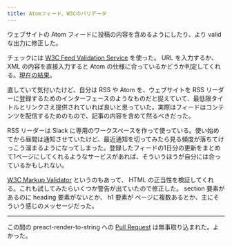 ```yaml
---
title: Atomフィード、W3Cのバリデータ
---
```

ウェブサイトの Atom フィードに投稿の内容を含めるようにしたり、より valid な出力に修正した。

チェックには [W3C Feed Validation Service](https://validator.w3.org/feed/) を使った。 URL を入力するか、 XML の内容を直接入力すると Atom の仕様に合っているかどうか判定してくれる。[現在の結果](https://validator.w3.org/feed/check.cgi?url=https%3A%2F%2Fclomie.dev%2Ffeed.xml)。

直していて気付いたけど、自分は RSS や Atom を、ウェブサイトを RSS リーダーに登録するためのインターフェースのようなものだと捉えていて、最低限タイトルとリンクさえ提供されていれば良いと思っていた。実際はフィードはコンテンツを配信するためのもので、記事の内容を含めて然るべきだった。

RSS リーダーは Slack に専用のワークスペースを作って使っている。使い始めてから昼間は通知させていたけど、最近通知を切ってみたら見る頻度が落ちてけっこう溜まるようになってしまった。登録したフィードの1日分の更新をまとめて1ページにしてくれるようなサービスがあれば、そういうほうが自分には合っているかもしれない。

[W3C Markup Validator](https://validator.w3.org/) というのもあって、 HTML の正当性を検証してくれる。これも試してみたらいくつか警告が出ていたので修正した。 section 要素があるのに heading 要素がないとか、 h1 要素が ページに複数あるとか、主にそういう感じのメッセージだった。

----

この間の preact-render-to-string への [Pull Request](https://github.com/preactjs/preact-render-to-string/pull/174) は無事取り込まれた。よかった。

